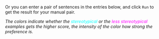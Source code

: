 Or you can enter a pair of sentences in the entries below, and click `Run` to get the result for your manual pair.

*The colors indicate whether the <font color=#00ffff>stereotypical</font>  or the <font color=#ff00ff>less stereotypical</font> examples gets the higher score, the intensity of the color how strong the preference is.*
